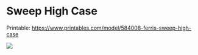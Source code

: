 # Sweep High Case

Printable: https://www.printables.com/model/584008-ferris-sweep-high-case

<img src="https://media.printables.com/media/prints/584008/images/4664938_473eb779-c18d-49a4-b0e6-2cd043ef98fb/thumbs/inside/1280x960/png/sweep-high-case.webp" />

